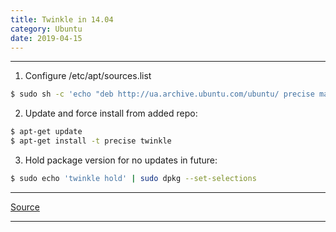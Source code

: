 ```yaml
---
title: Twinkle in 14.04
category: Ubuntu
date: 2019-04-15
---
```


-----

1. Configure /etc/apt/sources.list
```bash
$ sudo sh -c 'echo "deb http://ua.archive.ubuntu.com/ubuntu/ precise main universe" >> /etc/apt/sources.list'
```

2. Update and force install from added repo:
```bash
$ apt-get update
$ apt-get install -t precise twinkle
```

3. Hold package version for no updates in future:
```bash
$ sudo echo 'twinkle hold' | sudo dpkg --set-selections
```

-----

[Source](http://mecht.ru/2014/09/01/twinkle-%D0%B2-ubuntu-14-04)

-----
